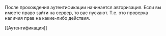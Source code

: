 После прохождения аутентификации начинается авторизация. Если вы имеете право зайти на сервер, то вас пускают. Т.е. это проверка наличия прав на какие-либо действия.

[[Аутентификация]]